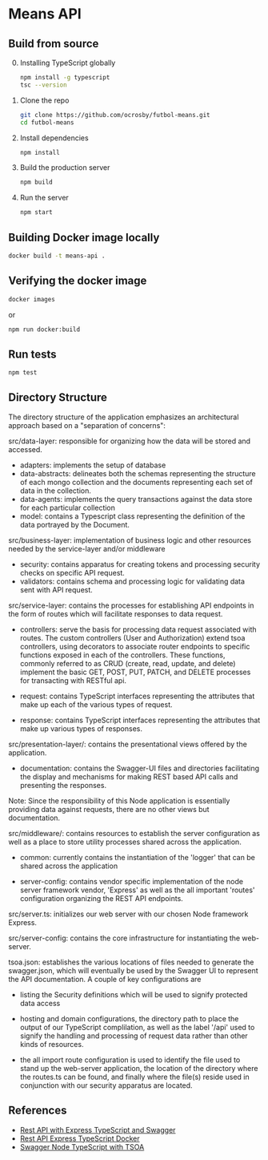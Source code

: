 # Means API

## Build from source

0. Installing TypeScript globally
    ```sh
    npm install -g typescript
    tsc --version
    ```

1. Clone the repo

    ```sh
    git clone https://github.com/ocrosby/futbol-means.git
    cd futbol-means
    ```

2. Install dependencies

    ```sh
    npm install
    ```

3. Build the production server

    ```sh
    npm build
    ```

4. Run the server

    ```sh
    npm start
    ```

## Building Docker image locally

```sh
docker build -t means-api .
```

## Verifying the docker image

```sh
docker images
```

or

```sh
npm run docker:build
```

## Run tests

```sh
npm test
```

## Directory Structure
The directory structure of the application emphasizes an architectural approach based on a "separation of concerns":

src/data-layer: responsible for organizing how the data will be stored and accessed.

* adapters: implements the setup of database
* data-abstracts: delineates both the schemas representing the structure of each mongo collection and the documents representing each set of data in the collection.
* data-agents: implements the query transactions against the data store for each particular collection
* model: contains a Typescript class representing the definition of the data portrayed by the Document.

src/business-layer: implementation of business logic and other resources needed by the service-layer and/or middleware

* security: contains apparatus for creating tokens and processing security checks on specific API request.
* validators: contains schema and processing logic for validating data sent with API request.

src/service-layer: contains the processes for establishing API endpoints in the form of routes which will facilitate responses to data request.

* controllers: serve the basis for processing data request associated with routes.  The custom controllers (User and Authorization) extend tsoa controllers, using decorators to associate router endpoints to specific functions exposed in each of the controllers.  These functions, commonly referred to as CRUD (create, read, update, and delete) implement the basic GET, POST, PUT, PATCH, and DELETE processes for transacting with RESTful api.

* request: contains TypeScript interfaces representing the attributes that make up each of the various types of request.

* response: contains TypeScript interfaces representing the attributes that make up various types of responses.

src/presentation-layer/: contains the presentational views offered by the application.

* documentation: contains the Swagger-UI files and directories facilitating the display and mechanisms for making REST based API calls and presenting the responses.

Note: Since the responsibility of this Node application is essentially providing data against requests, there are no other views but documentation.

src/middleware/: contains resources to establish the server configuration as well as a place to store utility processes shared across the application.

* common: currently contains the instantiation of the 'logger' that can be shared across the application

* server-config: contains vendor specific implementation of the node server framework vendor, 'Express' as well as the all important 'routes' configuration organizing the REST API endpoints.

src/server.ts: initializes our web server with our chosen Node framework Express.

src/server-config: contains the core infrastructure for instantiating the web-server.

tsoa.json: establishes the various locations of files needed to generate the swagger.json, which will eventually be used by the Swagger UI to represent the API documentation.  A couple of key configurations are

* listing the Security definitions which will be used to signify protected data access
* hosting and domain configurations, the directory path to place the output of our TypeScript complilation, as well as the label '/api' used to signify the handling and processing of request data rather than other kinds of resources.

* the all import route configuration is used to identify the file used to stand up the web-server application, the location of the directory where the routes.ts can be found, and finally where the file(s) reside used in conjunction with our security apparatus are located.



## References

* [Rest API with Express TypeScript and Swagger](https://rsbh.dev/blogs/rest-api-with-express-typescript)
* [Rest API Express TypeScript Docker](https://rsbh.dev/blogs/rest-api-express-typescript-docker)
* [Swagger Node TypeScript with TSOA](https://medium.com/willsonic/swagger-nodejs-typescript-tsoa-15a3f10fabaf)

